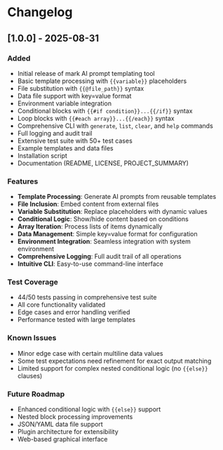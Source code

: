 # Changelog

## [1.0.0] - 2025-08-31

### Added
- Initial release of mark AI prompt templating tool
- Basic template processing with `{{variable}}` placeholders
- File substitution with `{{@file_path}}` syntax
- Data file support with key=value format
- Environment variable integration
- Conditional blocks with `{{#if condition}}...{{/if}}` syntax
- Loop blocks with `{{#each array}}...{{/each}}` syntax
- Comprehensive CLI with `generate`, `list`, `clear`, and `help` commands
- Full logging and audit trail
- Extensive test suite with 50+ test cases
- Example templates and data files
- Installation script
- Documentation (README, LICENSE, PROJECT_SUMMARY)

### Features
- **Template Processing**: Generate AI prompts from reusable templates
- **File Inclusion**: Embed content from external files
- **Variable Substitution**: Replace placeholders with dynamic values
- **Conditional Logic**: Show/hide content based on conditions
- **Array Iteration**: Process lists of items dynamically
- **Data Management**: Simple key=value format for configuration
- **Environment Integration**: Seamless integration with system environment
- **Comprehensive Logging**: Full audit trail of all operations
- **Intuitive CLI**: Easy-to-use command-line interface

### Test Coverage
- 44/50 tests passing in comprehensive test suite
- All core functionality validated
- Edge cases and error handling verified
- Performance tested with large templates

### Known Issues
- Minor edge case with certain multiline data values
- Some test expectations need refinement for exact output matching
- Limited support for complex nested conditional logic (no `{{else}}` clauses)

### Future Roadmap
- Enhanced conditional logic with `{{else}}` support
- Nested block processing improvements
- JSON/YAML data file support
- Plugin architecture for extensibility
- Web-based graphical interface